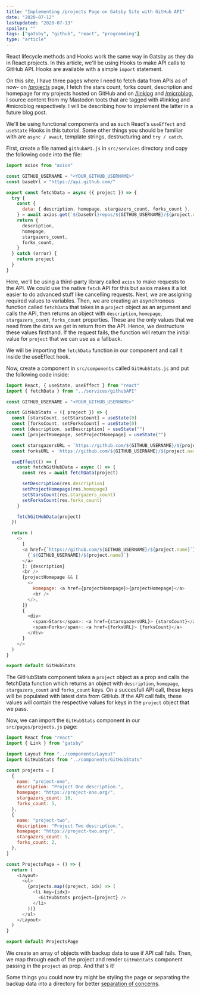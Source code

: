 ```yaml
---
title: "Implementing /projects Page on Gatsby Site with GitHub API"
date: "2020-07-12"
lastupdated: "2020-07-13"
spoiler: ""
tags: ["gatsby", "github", "react", "programming"]
type: "article"
---
```


React lifecycle methods and Hooks work the same way in Gatsby as they do in React projects. In this article, we'll be using Hooks to make API calls to GitHub API. Hooks are available with a simple `import` statement.

On this site, I have three pages where I need to fetch data from APIs as of now- on [/projects](/projects) page, I fetch the stars count, forks count, description and homepage for my projects hosted on GitHub and on [/linklog](/linklog) and [/microblog](/microblog), I source content from my Mastodon toots that are tagged with #linklog and #microblog respectively. I will be describing how to implement the latter in a future blog post.

We'll be using functional components and as such React's `useEffect` and `useState` Hooks in this tutorial. Some other things you should be familiar with are `async / await`, template strings, destructuring and `try / catch`.

First, create a file named `githubAPI.js` in `src/services` directory and copy the following code into the file:

```javascript
import axios from "axios"

const GITHUB_USERNAME = "<YOUR_GITHUB_USERNAME>"
const baseUrl = "https://api.github.com/"

export const fetchData = async ({ project }) => {
  try {
    const {
      data: { description, homepage, stargazers_count, forks_count },
    } = await axios.get(`${baseUrl}repos/${GITHUB_USERNAME}/${project.name}`)
    return {
      description,
      homepage,
      stargazers_count,
      forks_count,
    }
  } catch (error) {
    return project
  }
}
```

Here, we'll be using a third-party library called `axios` to make requests to the API. We could use the native `fetch` API for this but axios makes it a lot easier to do advanced stuff like cancelling requests. Next, we are assigning required values to variables. Then, we are creating an asynchronous function called `fetchData` that takes in a `project` object as an argument and calls the API, then returns an object with `description`, `homepage`, `stargazers_count`, `forks_count` properties. These are the only values that we need from the data we get in return from the API. Hence, we destructure these values firsthand. If the request fails, the function will return the initial value for `project` that we can use as a fallback.

We will be importing the `fetchData` function in our component and call it inside the useEffect hook.

Now, create a component in `src/components` called `GitHubStats.js` and put the following code inside:

```javascript
import React, { useState, useEffect } from "react"
import { fetchData } from "../services/githubAPI"

const GITHUB_USERNAME = "<YOUR_GITHUB_USERNAME>"

const GitHubStats = ({ project }) => {
  const [starsCount, setStarsCount] = useState(0)
  const [forksCount, setForksCount] = useState(0)
  const [description, setDescription] = useState("")
  const [projectHomepage, setProjectHomepage] = useState("")

  const starsgazersURL = `https://github.com/${GITHUB_USERNAME}/${project.name}/stargazers`
  const forksURL = `https://github.com/${GITHUB_USERNAME}/${project.name}/network/members`

  useEffect(() => {
    const fetchGitHubData = async () => {
      const res = await fetchData(project)

      setDescription(res.description)
      setProjectHomepage(res.homepage)
      setStarsCount(res.stargazers_count)
      setForksCount(res.forks_count)
    }

    fetchGitHubData(project)
  })

  return (
    <>
      [
      <a href={`https://github.com/${GITHUB_USERNAME}/${project.name}`}>
        {`${GITHUB_USERNAME}/${project.name}`}
      </a>
      ]: {description}
      <br />
      {projectHomepage && [
        <>
          Homepage: <a href={projectHomepage}>{projectHomepage}</a>
          <br />
        </>,
      ]}
      {
        <div>
          <span>Stars</span>: <a href={starsgazersURL}> {starsCount}</a> •{" "}
          <span>Forks</span>: <a href={forksURL}> {forksCount}</a>
        </div>
      }
    </>
  )
}

export default GitHubStats
```

The GitHubStats component takes a `project` object as a prop and calls the fetchData function which returns an object with `description`, `homepage`, `stargazers_count` and `forks_count` keys. On a succesfull API call, these keys will be populated with latest data from GitHub. If the API call fails, these values will contain the respective values for keys in the `project` object that we pass.

Now, we can import the `GitHubStats` component in our `src/pages/projects.js` page:

```javascript
import React from "react"
import { Link } from "gatsby"

import Layout from "../components/Layout"
import GitHubStats from "../components/GitHubStats"

const projects = [
  {
    name: "project-one",
    description: "Project One description.",
    homepage: "https://project-one.org/",
    stargazers_count: 10,
    forks_count: 5,
  },
  {
    name: "project-two",
    description: "Project Two description.",
    homepage: "https://project-two.org/",
    stargazers_count: 5,
    forks_count: 2,
  },
]

const ProjectsPage = () => {
  return (
    <Layout>
      <ul>
        {projects.map((project, idx) => (
          <li key={idx}>
            <GitHubStats project={project} />
          </li>
        ))}
      </ul>
    </Layout>
  )
}

export default ProjectsPage
```

We create an array of objects with backup data to use if API call fails. Then, we map through each of the project and render `GitHubStats` component passing in the `project` as prop. And that's it!

Some things you could now try might be styling the page or separating the backup data into a directory for better [separation of concerns](https://en.wikipedia.org/wiki/Separation_of_concerns).

